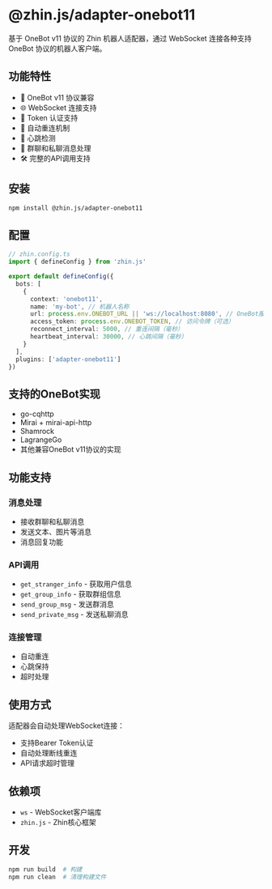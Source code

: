 # @zhin.js/adapter-onebot11

基于 OneBot v11 协议的 Zhin 机器人适配器，通过 WebSocket 连接各种支持 OneBot 协议的机器人客户端。

## 功能特性

- 🔌 OneBot v11 协议兼容
- 🌐 WebSocket 连接支持
- 🔐 Token 认证支持
- 🔄 自动重连机制
- 💓 心跳检测
- 📨 群聊和私聊消息处理
- 🛠️ 完整的API调用支持

## 安装

```bash
npm install @zhin.js/adapter-onebot11
```

## 配置

```typescript
// zhin.config.ts
import { defineConfig } from 'zhin.js'

export default defineConfig({
  bots: [
    {
      context: 'onebot11',
      name: 'my-bot', // 机器人名称
      url: process.env.ONEBOT_URL || 'ws://localhost:8080', // OneBot服务器地址
      access_token: process.env.ONEBOT_TOKEN, // 访问令牌（可选）
      reconnect_interval: 5000, // 重连间隔（毫秒）
      heartbeat_interval: 30000, // 心跳间隔（毫秒）
    }
  ],
  plugins: ['adapter-onebot11']
})
```

## 支持的OneBot实现

- go-cqhttp
- Mirai + mirai-api-http
- Shamrock
- LagrangeGo
- 其他兼容OneBot v11协议的实现

## 功能支持

### 消息处理
- 接收群聊和私聊消息
- 发送文本、图片等消息
- 消息回复功能

### API调用
- `get_stranger_info` - 获取用户信息
- `get_group_info` - 获取群组信息
- `send_group_msg` - 发送群消息
- `send_private_msg` - 发送私聊消息

### 连接管理
- 自动重连
- 心跳保持
- 超时处理

## 使用方式

适配器会自动处理WebSocket连接：
- 支持Bearer Token认证
- 自动处理断线重连
- API请求超时管理

## 依赖项

- `ws` - WebSocket客户端库
- `zhin.js` - Zhin核心框架

## 开发

```bash
npm run build  # 构建
npm run clean  # 清理构建文件
```
